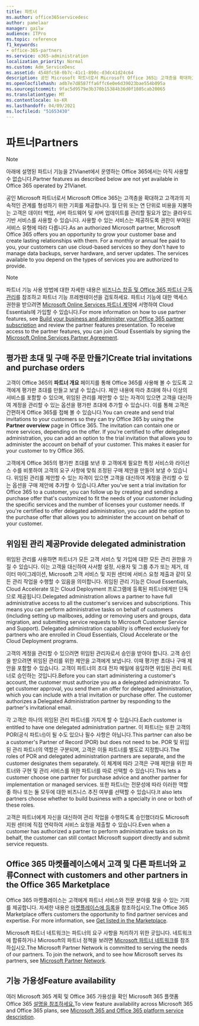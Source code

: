 ```yaml
---
title: 파트너
ms.author: office365servicedesc
author: pamelaar
manager: gailw
audience: ITPro
ms.topic: reference
f1_keywords:
- office-365-partners
ms.service: o365-administration
localization_priority: Normal
ms.custom: Adm_ServiceDesc
ms.assetid: 4548fc58-0b7c-41c1-890c-d3dc41d24c64
description: 공인 Microsoft 파트너로서 Microsoft Office 365는 고객층을 확대하고 고객과의 지속적인 관계를 형성하기 위한 기회를 제공합니다. 월 단위 또는 연 단위로 비용을 지불하는 고객은 데이터 백업, 서버 하드웨어 및 서버 업데이트를 관리할 필요가 없는 클라우드 기반 서비스를 사용할 수 있습니다. 사용할 수 있는 서비스는 제공하도록 권한이 부여된 서비스 유형에 따라 다릅니다.
ms.openlocfilehash: adb7e7d8587ffa6ffc6e0e6d39023bae554b095a
ms.sourcegitcommit: 9fac5d9579e3b370b15384b36d0f1805cab20065
ms.translationtype: MT
ms.contentlocale: ko-KR
ms.lasthandoff: 04/09/2021
ms.locfileid: "51653430"
---
```

# <a name="partners"></a><span data-ttu-id="a3549-105">파트너</span><span class="sxs-lookup"><span data-stu-id="a3549-105">Partners</span></span>

> [!NOTE]
> <span data-ttu-id="a3549-106">아래에 설명된 파트너 기능을 21Vianet에서 운영하는 Office 365에서는 아직 사용할 수 없습니다.</span><span class="sxs-lookup"><span data-stu-id="a3549-106">Partner features as described below are not yet available in Office 365 operated by 21Vianet.</span></span> 
  
<span data-ttu-id="a3549-p102">공인 Microsoft 파트너로서 Microsoft Office 365는 고객층을 확대하고 고객과의 지속적인 관계를 형성하기 위한 기회를 제공합니다. 월 단위 또는 연 단위로 비용을 지불하는 고객은 데이터 백업, 서버 하드웨어 및 서버 업데이트를 관리할 필요가 없는 클라우드 기반 서비스를 사용할 수 있습니다. 사용할 수 있는 서비스는 제공하도록 권한이 부여된 서비스 유형에 따라 다릅니다.</span><span class="sxs-lookup"><span data-stu-id="a3549-p102">As an authorized Microsoft partner, Microsoft Office 365 offers you an opportunity to grow your customer base and create lasting relationships with them. For a monthly or annual fee paid to you, your customers can use cloud-based services so they don't have to manage data backups, server hardware, and server updates. The services available to you depend on the types of services you are authorized to provide.</span></span>
  
> [!NOTE]
> <span data-ttu-id="a3549-p103">파트너 기능 사용 방법에 대한 자세한 내용은 [비즈니스 창출 및 Office 365 파트너 구독 관리](https://go.microsoft.com/fwlink/?LinkID=271614&amp;clcid=0x409)를 참조하고 파트너 기능 프레젠테이션을 검토하세요. 파트너 기능에 대한 액세스 권한을 받으려면 [Microsoft Online Services 파트너 계약](https://go.microsoft.com/fwlink/p/?LinkId=285473)에 서명하여 Cloud Essentials에 가입할 수 있습니다.</span><span class="sxs-lookup"><span data-stu-id="a3549-p103">For more information on how to use partner features, see [Build your business and administer your Office 365 partner subscription](https://go.microsoft.com/fwlink/?LinkID=271614&amp;clcid=0x409) and review the partner features presentation. To receive access to the partner features, you can join Cloud Essentials by signing the [Microsoft Online Services Partner Agreement](https://go.microsoft.com/fwlink/p/?LinkId=285473).</span></span> 
  
## <a name="create-trial-invitations-and-purchase-orders"></a><span data-ttu-id="a3549-112">평가판 초대 및 구매 주문 만들기</span><span class="sxs-lookup"><span data-stu-id="a3549-112">Create trial invitations and purchase orders</span></span>

<span data-ttu-id="a3549-p104">고객이 Office 365의 **파트너 개요** 페이지를 통해 Office 365를 사용해 볼 수 있도록 고객에게 평가판 초대를 만들고 보낼 수 있습니다. 제안 내용에 따라 초대에 하나 이상의 서비스를 포함할 수 있으며, 위임된 관리를 제안할 수 있는 자격이 있으면 고객을 대신하여 계정을 관리할 수 있는 옵션을 평가판 초대에 추가할 수 있습니다. 이를 통해 고객은 간편하게 Office 365를 접해 볼 수 있습니다.</span><span class="sxs-lookup"><span data-stu-id="a3549-p104">You can create and send trial invitations to your customers so they can try Office 365 by using the **Partner overview** page in Office 365. The invitation can contain one or more services, depending on the offer. If you're certified to offer delegated administration, you can add an option to the trial invitation that allows you to administer the account on behalf of your customer. This makes it easier for your customer to try Office 365.</span></span> 
  
<span data-ttu-id="a3549-p105">고객에게 Office 365의 평가판 초대를 보낸 후 고객에게 필요한 특정 서비스와 라이선스 수를 비롯하여 고객의 요구 사항에 맞춰 조정된 구매 제안을 만들어 보낼 수 있습니다. 위임된 관리를 제안할 수 있는 자격이 있으면 고객을 대신하여 계정을 관리할 수 있는 옵션을 구매 제안에 추가할 수 있습니다.</span><span class="sxs-lookup"><span data-stu-id="a3549-p105">After you've sent a trial invitation for Office 365 to a customer, you can follow up by creating and sending a purchase offer that's customized to fit the needs of your customer including the specific services and the number of licenses your customer needs. If you're certified to offer delegated administration, you can add the option to the purchase offer that allows you to administer the account on behalf of your customer.</span></span>
  
## <a name="provide-delegated-administration"></a><span data-ttu-id="a3549-119">위임된 관리 제공</span><span class="sxs-lookup"><span data-stu-id="a3549-119">Provide delegated administration</span></span>

<span data-ttu-id="a3549-p106">위임된 관리를 사용하면 파트너가 모든 고객 서비스 및 가입에 대한 모든 관리 권한을 가질 수 있습니다. 이는 고객을 대신하여 사서함 설정, 사용자 및 그룹 추가 또는 제거, 데이터 마이그레이션, Microsoft 고객 서비스 및 지원 센터에 서비스 요청 제출과 같이 모든 관리 작업을 수행할 수 있음을 의미합니다. 위임된 관리 기능은 Cloud Essentials, Cloud Accelerate 또는 Cloud Deployment 프로그램에 등록된 파트너에게만 단독으로 제공됩니다.</span><span class="sxs-lookup"><span data-stu-id="a3549-p106">Delegated administration allows a partner to have full administrative access to all the customer's services and subscriptions. This means you can perform administrative tasks on behalf of customers (including setting up mailboxes, adding or removing users and groups, data migration, and submitting service requests to Microsoft Customer Service and Support). Delegated administration capability is offered exclusively for partners who are enrolled in Cloud Essentials, Cloud Accelerate or the Cloud Deployment programs.</span></span>
  
<span data-ttu-id="a3549-p107">고객의 계정을 관리할 수 있으려면 위임된 관리자로서 승인을 받아야 합니다. 고객 승인을 받으려면 위임된 관리를 위한 제안을 고객에게 보냅니다. 이때 평가판 초대나 구매 제안을 포함할 수 있습니다. 고객이 파트너의 초대 전자 메일에 응답하면 위임된 관리 파트너로 승인하는 것입니다.</span><span class="sxs-lookup"><span data-stu-id="a3549-p107">Before you can start administering a customer's account, the customer must authorize you as a delegated administrator. To get customer approval, you send them an offer for delegated administration, which you can include with a trial invitation or purchase offer. The customer authorizes a Delegated Administration partner by responding to the partner's invitational email.</span></span>
  
<span data-ttu-id="a3549-126">각 고객은 하나의 위임된 관리 파트너를 가지게 할 수 있습니다.</span><span class="sxs-lookup"><span data-stu-id="a3549-126">Each customer is entitled to have one delegated administration partner.</span></span> <span data-ttu-id="a3549-127">이 파트너는 또한 고객의 POR(공식 파트너)이 될 수도 있으나 필수 사항은 아닙니다.</span><span class="sxs-lookup"><span data-stu-id="a3549-127">This partner can also be a customer's Partner of Record (POR) but does not need to be.</span></span> <span data-ttu-id="a3549-128">POR 및 위임된 관리 파트너의 역할은 구분되며, 고객은 이들 파트너를 별도로 지정합니다.</span><span class="sxs-lookup"><span data-stu-id="a3549-128">The roles of POR and delegated administration partners are separate, and the customer designates them separately.</span></span> <span data-ttu-id="a3549-129">이 체계에 따라 고객은 구매 제안을 위한 파트너와 구현 및 관리 서비스를 위한 파트너를 따로 선택할 수 있습니다.</span><span class="sxs-lookup"><span data-stu-id="a3549-129">This lets a customer choose one partner for purchase advice and another partner for implementation or managed services.</span></span> <span data-ttu-id="a3549-130">또한 파트너는 전문성에 따라 이러한 역할 중 하나 또는 둘 모두에 대한 비즈니스 추진 여부를 선택할 수 있습니다.</span><span class="sxs-lookup"><span data-stu-id="a3549-130">It also lets partners choose whether to build business with a specialty in one or both of these roles.</span></span>
  
<span data-ttu-id="a3549-131">고객은 파트너에게 자신을 대신하여 관리 작업을 수행하도록 승인했더라도 Microsoft 지원 센터에 직접 연락하여 서비스 요청을 제출할 수 있습니다.</span><span class="sxs-lookup"><span data-stu-id="a3549-131">Even when a customer has authorized a partner to perform administrative tasks on its behalf, the customer can still contact Microsoft support directly and submit service requests.</span></span>
  
## <a name="connect-with-customers-and-other-partners-in-the-office-365-marketplace"></a><span data-ttu-id="a3549-132">Office 365 마켓플레이스에서 고객 및 다른 파트너와 교류</span><span class="sxs-lookup"><span data-stu-id="a3549-132">Connect with customers and other partners in the Office 365 Marketplace</span></span>

<span data-ttu-id="a3549-p109">Office 365 마켓플레이스는 고객에게 파트너 서비스와 전문 분야를 찾을 수 있는 기회를 제공합니다. 자세한 내용은 [마켓플레이스에 등록](https://go.microsoft.com/fwlink/?LinkID=272019&amp;clcid=0x409)을 참조하십시오.</span><span class="sxs-lookup"><span data-stu-id="a3549-p109">The Office 365 Marketplace offers customers the opportunity to find partner services and expertise. For more information, see [Get listed in the Marketplace](https://go.microsoft.com/fwlink/?LinkID=272019&amp;clcid=0x409).</span></span>
  
<span data-ttu-id="a3549-p110">Microsoft 파트너 네트워크는 파트너의 요구 사항을 처리하기 위한 곳입니다. 네트워크에 합류하거나 Microsoft의 파트너 정책을 보려면 [Microsoft 파트너 네트워크](https://go.microsoft.com/fwlink/?LinkID=272021&amp;clcid=0x409)를 참조하십시오.</span><span class="sxs-lookup"><span data-stu-id="a3549-p110">The Microsoft Partner Network is committed to serving the needs of our partners. To join the network, and to see how Microsoft serves its partners, see [Microsoft Partner Network](https://go.microsoft.com/fwlink/?LinkID=272021&amp;clcid=0x409).</span></span>
  
## <a name="feature-availability"></a><span data-ttu-id="a3549-137">기능 가용성</span><span class="sxs-lookup"><span data-stu-id="a3549-137">Feature availability</span></span>

<span data-ttu-id="a3549-138">여러 Microsoft 365 계획 및 Office 365 가용성을 확인 Microsoft 365 플랫폼 Office 365 [설명을 참조하세요.](office-365-platform-service-description.md)</span><span class="sxs-lookup"><span data-stu-id="a3549-138">To view feature availability across Microsoft 365 and Office 365 plans, see [Microsoft 365 and Office 365 platform service description](office-365-platform-service-description.md).</span></span>
  